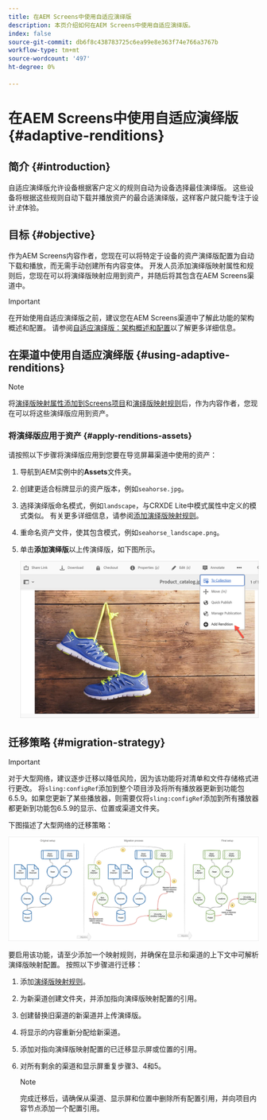 ```yaml
---
title: 在AEM Screens中使用自适应演绎版
description: 本页介绍如何在AEM Screens中使用自适应演绎版。
index: false
source-git-commit: db6f8c438783725c6ea99e8e363f74e766a3767b
workflow-type: tm+mt
source-wordcount: '497'
ht-degree: 0%

---
```


# 在AEM Screens中使用自适应演绎版 {#adaptive-renditions}

## 简介 {#introduction}

自适应演绎版允许设备根据客户定义的规则自动为设备选择最佳演绎版。 这些设备将根据这些规则自动下载并播放资产的最合适演绎版，这样客户就只能专注于设计&#x200B;*主*&#x200B;体验。

## 目标 {#objective}

作为AEM Screens内容作者，您现在可以将特定于设备的资产演绎版配置为自动下载和播放，而无需手动创建所有内容变体。
开发人员添加演绎版映射属性和规则后，您现在可以将演绎版映射应用到资产，并随后将其包含在AEM Screens渠道中。

>[!IMPORTANT]
>在开始使用自适应演绎版之前，建议您在AEM Screens渠道中了解此功能的架构概述和配置。 请参阅[自适应演绎版：架构概述和配置](/help/user-guide/adaptive-renditions.md)以了解更多详细信息。

## 在渠道中使用自适应演绎版 {#using-adaptive-renditions}

>[!NOTE]
>将[演绎版映射属性添加到Screens项目](/help/user-guide/adaptive-renditions.md#rendition-mapping-new)和[演绎版映射规则](/help/user-guide/adaptive-renditions.md#add-rendition-mapping-rules)后，作为内容作者，您现在可以将这些演绎版应用到资产。

### 将演绎版应用于资产 {#apply-renditions-assets}

请按照以下步骤将演绎版应用到您要在导览屏幕渠道中使用的资产：

1. 导航到AEM实例中的&#x200B;**Assets**&#x200B;文件夹。

1. 创建更适合标牌显示的资产版本，例如`seahorse.jpg`。

1. 选择演绎版命名模式，例如`landscape`，与CRXDE Lite中模式属性中定义的模式类似。 有关更多详细信息，请参阅[添加演绎版映射规则](/help/user-guide/adaptive-renditions.md#add-rendition-mapping-rules)。

1. 重命名资产文件，使其包含模式，例如`seahorse_landscape.png`。

1. 单击&#x200B;**添加演绎版**&#x200B;以上传演绎版，如下图所示。

   ![图像](/help/user-guide/assets/adaptive-renditions/add-rendition.png)


## 迁移策略 {#migration-strategy}

>[!IMPORTANT]
>对于大型网络，建议逐步迁移以降低风险，因为该功能将对清单和文件存储格式进行更改。 将`sling:configRef`添加到整个项目涉及将所有播放器更新到功能包6.5.9。如果您更新了某些播放器，则需要仅将`sling:configRef`添加到所有播放器都更新到功能包6.5.9的显示、位置或渠道文件夹。

下图描述了大型网络的迁移策略：

![图像](/help/user-guide/assets/adaptive-renditions/migration-strategy1.png)

要启用该功能，请至少添加一个映射规则，并确保在显示和渠道的上下文中可解析演绎版映射配置。 按照以下步骤进行迁移：

1. 添加[演绎版映射规则](/help/user-guide/adaptive-renditions.md)。
1. 为新渠道创建文件夹，并添加指向演绎版映射配置的引用。
1. 创建替换旧渠道的新渠道并上传演绎版。
1. 将显示的内容重新分配给新渠道。
1. 添加对指向演绎版映射配置的已迁移显示屏或位置的引用。
1. 对所有剩余的渠道和显示屏重复步骤3、4和5。

   >[!NOTE]
   >完成迁移后，请确保从渠道、显示屏和位置中删除所有配置引用，并向项目内容节点添加一个配置引用。

